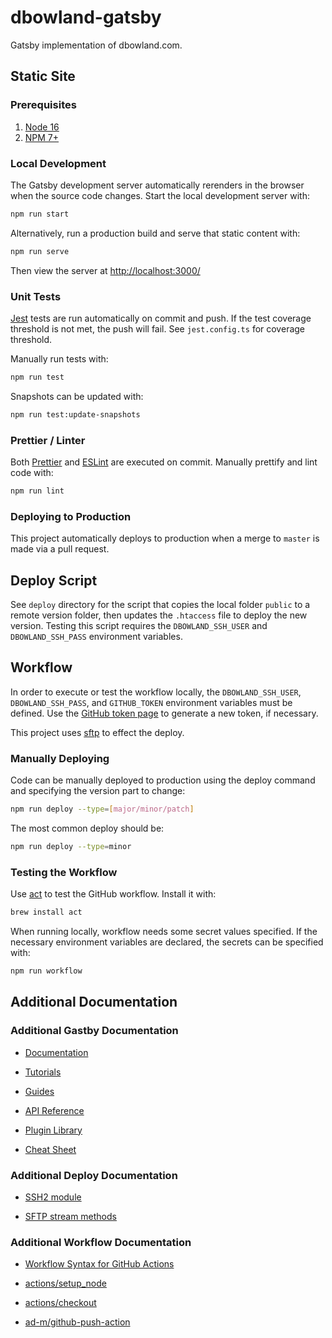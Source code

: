 # dbowland-gatsby

Gatsby implementation of dbowland.com.

## Static Site

### Prerequisites

1. [Node 16](https://nodejs.org/en/)
1. [NPM 7+](https://www.npmjs.com/)

### Local Development

The Gatsby development server automatically rerenders in the browser when the source code changes. Start the local development server with:

```bash
npm run start
```

Alternatively, run a production build and serve that static content with:

```bash
npm run serve
```

Then view the server at <http://localhost:3000/>

### Unit Tests

[Jest](https://jestjs.io/) tests are run automatically on commit and push. If the test coverage threshold is not met, the push will fail. See `jest.config.ts` for coverage threshold.

Manually run tests with:

```bash
npm run test
```

Snapshots can be updated with:

```bash
npm run test:update-snapshots
```

### Prettier / Linter

Both [Prettier](https://prettier.io/) and [ESLint](https://eslint.org/) are executed on commit. Manually prettify and lint code with:

```bash
npm run lint
```

### Deploying to Production

This project automatically deploys to production when a merge to `master` is made via a pull request.

## Deploy Script

See `deploy` directory for the script that copies the local folder `public` to a remote version folder, then updates the `.htaccess` file to deploy the new version. Testing this script requires the `DBOWLAND_SSH_USER` and `DBOWLAND_SSH_PASS` environment variables.

## Workflow

In order to execute or test the workflow locally, the `DBOWLAND_SSH_USER`, `DBOWLAND_SSH_PASS`, and `GITHUB_TOKEN` environment variables must be defined. Use the [GitHub token page](https://github.com/settings/tokens) to generate a new token, if necessary.

This project uses [sftp](https://github.com/mscdex/ssh2-streams/blob/master/SFTPStream.md) to effect the deploy.

### Manually Deploying

Code can be manually deployed to production using the deploy command and specifying the version part to change:

```bash
npm run deploy --type=[major/minor/patch]
```

The most common deploy should be:

```bash
npm run deploy --type=minor
```

### Testing the Workflow

Use [act](https://github.com/nektos/act) to test the GitHub workflow. Install it with:

```bash
brew install act
```

When running locally, workflow needs some secret values specified. If the necessary environment variables are declared, the secrets can be specified with:

```bash
npm run workflow
```

## Additional Documentation

### Additional Gastby Documentation

- [Documentation](https://www.gatsbyjs.com/docs/)

- [Tutorials](https://www.gatsbyjs.com/tutorial/)

- [Guides](https://www.gatsbyjs.com/tutorial/)

- [API Reference](https://www.gatsbyjs.com/docs/api-reference/)

- [Plugin Library](https://www.gatsbyjs.com/plugins)

- [Cheat Sheet](https://www.gatsbyjs.com/docs/cheat-sheet/)

### Additional Deploy Documentation

- [SSH2 module](https://www.npmjs.com/package/ssh2)

- [SFTP stream methods](https://github.com/mscdex/ssh2-streams/blob/master/SFTPStream.md#sftpstream-methods)

### Additional Workflow Documentation

- [Workflow Syntax for GitHub Actions](https://docs.github.com/en/actions/reference/workflow-syntax-for-github-actions)

- [actions/setup_node](https://github.com/actions/setup-node)

- [actions/checkout](https://github.com/actions/checkout)

- [ad-m/github-push-action](https://github.com/ad-m/github-push-action)
